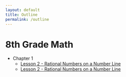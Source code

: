 ```yaml
---
layout: default
title: Outline
permalink: /outline
---
```


# 8th Grade Math

* Chapter 1
    * [Lesson 2 - Rational Numbers on a Number Line](../1-2-Rational-Numbers-Number-Line)
    * [Lesson 2 - Rational Numbers on a Number Line](1-2-Rational-Numbers-Number-Line)
